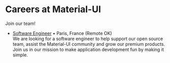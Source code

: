 # Careers at Material-UI

<p class="description">Join our team!</p>


- [Software Engineer](/company/software-engineer/) • Paris, France (Remote OK) <br />
  We are looking for a software engineer to help support our open source team, assist the Material-UI community and grow our premium products. Join us in our mission to make application development fun by making it simple.
